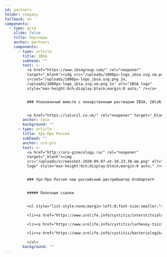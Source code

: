 ```yaml
---
id: partners
folder: company
fallback: en
components:
  - type: grid
    slide: false
    title: Партнеры
    anchor: partners
    components:
      - type: article
        title: IBSA
        subhead: ""
        text: >-
          <a href="https://www.ibsagroup.com/" rel="noopener"
          target="_blank"><img src="/uploads/1000px-logo_ibsa.svg.sm.png"
          srcset="/uploads/1000px-logo_ibsa.svg.png 2x,
          /uploads/1000px-logo_ibsa.svg.sm.png 1x" alt="IBSA logo"
          style="max-height:6ch;display:block;margin:0 auto;" /></a>


          ### Упакованный вместе с лекарственным раствором IBSA, IAluRil®, UroDapter® доступен в 85 странах под названием iAluadapter®.


          <a href="https://ialuril.co.uk/" rel="noopener" target="_blank"><img src="/uploads/screen-shot-2019-10-25-at-11.30.43-am.png" alt="IBSA iAluadapter®" style="max-width:100%;display:block;margin:0 auto;" /></a>
        anchor: ibsa
        background: ""
      - type: article
        title: Уро-Про Россия
        subhead: ""
        anchor: uro-pro
        text: >-
          <a href="http://uro-ginecology.ru/" rel="noopener"
          target="_blank"><img
          src="/uploads/screenshot-2020-09-07-at-10.23.38-am.png" alt="Uro-Pro
          logo" style="max-height:6ch;display:block;margin:0 auto;" /></a>


          ### Уро-Про Россия наш российский дистрибьютор UroDapter®


          ##### Полезные ссылки


          <ul style="list-style:none;margin-left:0;font-size:smaller;">

          <li><a href="https://www.urolife.info/cystitis/interstitsialnyy-tsistit/" rel="external noopener" target="_blank">Интерстициальный цистит</a></li>

          <li><a href="https://www.urolife.info/cystitis/luchevoy-tsistit/" rel="external noopener" target="_blank">Лучевой цистит</a></li>

          <li><a href="https://www.urolife.info/cystitis/bacteriologikal-tsistit/" rel="external noopener" target="_blank">Хронический бактериальный цистит</a></li>

          </ul>
        background: ""
---
```

